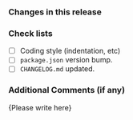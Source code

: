 ### Changes in this release

### Check lists

- [ ] Coding style (indentation, etc)
- [ ] `package.json` version bump.
- [ ] `CHANGELOG.md` updated.

### Additional Comments (if any)

{Please write here}
